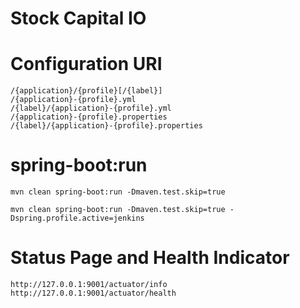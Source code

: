 # Stock Capital IO

# Configuration URI

    /{application}/{profile}[/{label}]
    /{application}-{profile}.yml
    /{label}/{application}-{profile}.yml
    /{application}-{profile}.properties
    /{label}/{application}-{profile}.properties

# spring-boot:run

    mvn clean spring-boot:run -Dmaven.test.skip=true

    mvn clean spring-boot:run -Dmaven.test.skip=true -Dspring.profile.active=jenkins

# Status Page and Health Indicator

    http://127.0.0.1:9001/actuator/info
    http://127.0.0.1:9001/actuator/health
